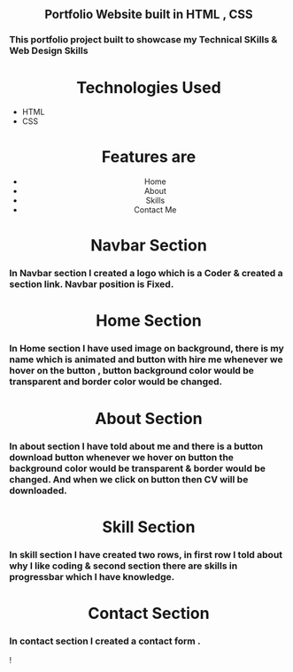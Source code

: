 <h2 align="center"> Portfolio Website built in HTML , CSS </h2>
<h3>This portfolio project built to showcase my Technical SKills & Web Design Skills</h3>
<h1 align="center"> Technologies Used</h1>
<ul> 
<li>HTML</li>
<li>CSS</li>
</ul>

<h1 align="center"> Features are</h1>
<ul style="text-align: center;"> 
<li>Home</li>
<li>About</li>
<li>Skills</li>
<li>Contact Me</li>
</ul>

<h1 align="center"> Navbar Section</h1>
<h3>In Navbar section I created a logo which is a Coder & created a section link. Navbar position is Fixed.</h3>

<h1 align="center"> Home Section</h1>
<h3>In Home section I have used image on background, there is my name which is animated and button with hire me whenever we hover on the button , button background color would be transparent and border color would be changed.</h3>


<h1 align="center"> About Section</h1>
<h3>In about section I have told about me and there is a button download button whenever we hover on button the background color would be transparent & border would be changed. And when we click on button then CV will be downloaded. </h3>


<h1 align="center"> Skill Section</h1>
<h3>In skill section I have created two rows, in first row I told about why I like coding & second section there are skills in progressbar which I have knowledge. </h3>


<h1 align="center"> Contact Section</h1>
<h3>In contact section I created a  contact form .  </h3>

!
